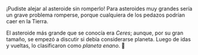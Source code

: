 ¡Pudiste alejar al asteroide sin romperlo! Para asteroides muy grandes sería un grave problema romperse, porque cualquiera de los pedazos podrían caer en la Tierra.

El asteroide más grande que se conocía era _Ceres_; aunque, por su gran tamaño, se empezó a discutir si debía considerarse planeta. Luego de idas y vueltas, lo clasificaron como _planeta enano_. :tada: